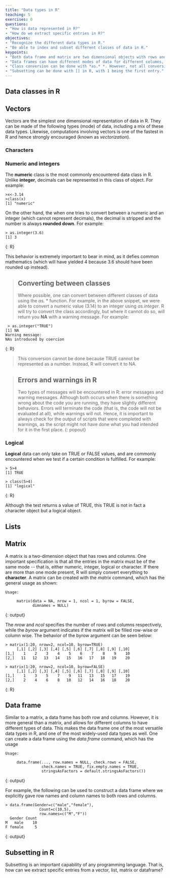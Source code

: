 ```yaml
---
title: "Data types in R"
teaching: 5
exercises: 0
questions: 
- "How is data represented in R?"
- "How do we extract specific entries in R?"
objectives: 
- "Recognize the different data types in R."
- "Be able to index and subset different classes of data in R." 
keypoints: 
- "Both data frame and matrix are two dimensional objects with rows and columns. "
- "Data frames can have different modes of data for different columns, while all the entries in the matrix must be of the same mode."
- "Class conversion can be done with *as.* *. However, not all conversions can occur and if unsuccessful, will return a warning message." 
- "Subsetting can be done with [] in R, with 1 being the first entry." 
---
```

## Data classes in R

## Vectors
Vectors are the simplest one dimensional representation of data in R. They can be made of the following types (mode) of data, including a mix of these data types. Likewise, computations involving vectors is one of the fastest in R and hence strongly encouraged (known as *vectorization*).  

### Characters 

### Numeric and integers
The **numeric** class is the most commonly encountered data class in R. Unlike **integer**, decimals can be represented in this class of object. For example: 

~~~
>x<-3.14
>class(x)
[1] "numeric"
~~~

On the other hand, the when one tries to convert between a numeric and an integer (which cannot represent decimals), the decimal is stripped and the number is always **rounded down**. For example:

~~~
> as.integer(3.6)
[1] 3
~~~
 {: R}
 

This behavior is extremely important to bear in mind, as it defies common mathematics (which will have yielded 4 because 3.6 should have been rounded up instead). 

 > ## Converting between classes 
 >
 > Where possible, one can convert between different classes of data using the *as.* * function. For example, in the above snippet, we were able to convert a numeric value (3.14) to an integer using *as.integer*. R will try to convert the class accordingly, but where it cannot do so, will return you **NA** with a warning message. For example:
 
~~~
 > as.integer("TRUE")
[1] NA
Warning message:
NAs introduced by coercion 
~~~
{: R}

> This conversion cannot be done because TRUE cannot be represented as a number. Instead, R will convert it to NA.

> ## Errors and warnings in R
>
> Two types of messages will be encountered in R: error messages and warning messages. Although both  occurs when there is something wrong about the code you are running, they have slightly different behaviors. Errors will terminate the code (that is, the code will not be evaluated at all), while warnings will not. Hence, it is important to always check for the output of scripts that were completed with warnings, as the script might not have done what you had intended for it in the first place. 
{: popout}

### Logical 
**Logical** data can only take on TRUE or FALSE values, and are commonly encountered when we test if a certain condition is fulfilled. For example: 

~~~
> 5>4
[1] TRUE

> class(5>4)
[1] "logical"
~~~
{: R}

Although the test returns a value of TRUE, this TRUE is not in fact a character object but a logical object. 

## Lists

## Matrix
A matrix is a two-dimension object that has rows and columns. One important specification is that all the entries in the matrix must be of the same mode -- that is, either numeric, integer, logical or character. If there are more than one mode present, R will simply convert everything to **character**. 
A matrix can be created with the *matrix* command, which has the general usage as shown:

~~~
Usage:

     matrix(data = NA, nrow = 1, ncol = 1, byrow = FALSE,
            dimnames = NULL)

~~~
{: output}
 
The *nrow* and *ncol* specifies the number of rows and columns respectively, while the *byrow* argument indicates if the matrix will be filled row-wise or column wise. The behavior of the byrow argument can be seen below: 

~~~
> matrix(1:20, nrow=2, ncol=10, byrow=TRUE)
     [,1] [,2] [,3] [,4] [,5] [,6] [,7] [,8] [,9] [,10]
[1,]    1    2    3    4    5    6    7    8    9    10
[2,]   11   12   13   14   15   16   17   18   19    20

> matrix(1:20, nrow=2, ncol=10, byrow=FALSE)
     [,1] [,2] [,3] [,4] [,5] [,6] [,7] [,8] [,9] [,10]
[1,]    1    3    5    7    9   11   13   15   17    19
[2,]    2    4    6    8   10   12   14   16   18    20
~~~
{: R}

## Data frame 
Similar to a matrix, a data frame has both row and columns. However, it is more general than a matrix, and allows for different columns to have different types of data. This makes the data frame one of the most versatile data types in R, and one of the most widely-used data types as well. 
One can create a data frame using the *data.frame* command, which has the usage

~~~
Usage:

     data.frame(..., row.names = NULL, check.rows = FALSE,
                check.names = TRUE, fix.empty.names = TRUE,
                stringsAsFactors = default.stringsAsFactors())

~~~
{: output} 

For example, the following can be used to construct a data frame where we explicitly gave row names and column names to both rows and columns. 

~~~
> data.frame(Gender=c("male","female"),
		       Count=c(10,5), 
		       row.names=c("M","F"))
  Gender Count
M   male    10
F female     5
~~~ 
{: output}

## Subsetting in R 
Subsetting is an important capability of any programming language. That is, how can we extract specific entries from a vector, list, matrix or dataframe? 
